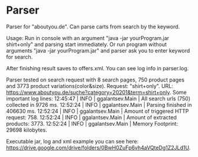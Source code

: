 # Parser

Parser for "aboutyou.de". Can parse carts from search by the keyword.

Usage:
Run in console with an argument "java -jar yourProgram.jar shirt+only" and parsing start immediately.
Or run program without arguments "java -jar yourProgram.jar" and parser ask you to enter keyword for search.

After finishing result saves to offers.xml.
You can see log info in parser.log.

Parser tested on search request with 8 search pages, 750 product pages and 3773 product variations(color&size).
Request: "shirt+only".
URL: https://www.aboutyou.de/suche?category=20201&term=shirt+only.
Some important log lines:
12:45:47 |  INFO | ggalantsev.Main | All search urls (750) collected in 9726 ms.
12:52:24 |  INFO | ggalantsev.Main | Parsing finished in 406630 ms.
12:52:24 |  INFO | ggalantsev.Main | Amount of triggered HTTP request: 758.
12:52:24 |  INFO | ggalantsev.Main | Amount of extracted products: 3773.
12:52:24 |  INFO | ggalantsev.Main | Memory Footprint: 29698 kilobytes.

Executable jar, log and xml example you can see here: https://drive.google.com/drive/folders/0BwH0ZuFp6vh4aVQteDg1Z2JLd1U.
